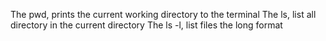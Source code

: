 The pwd, prints the current working directory to the terminal
The ls, list all directory in the current directory
The ls -l, list files the long format
